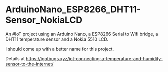# ArduinoNano_ESP8266_DHT11-Sensor_NokiaLCD

An #IoT project using an Arduino Nano, a ESP8266 Serial to Wifi bridge, a DHT11 temperature sensor and a Nokia 5510 LCD.

I should come up with a better name for this project.

Details at https://igotbugs.xyz/iot-connecting-a-temperature-and-humidity-sensor-to-the-internet/
